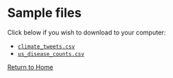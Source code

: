

# Sample files

Click below if you wish to download to your computer:
- [```climate_tweets.csv```](climate_tweets.csv)
- [```us_disease_counts.csv```](us_disease_counts.csv)


[Return to Home](https://bccdc-dsi.github.io/Python-Git-workshop/)
